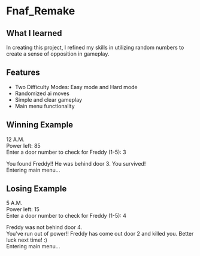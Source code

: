 # Fnaf_Remake


## What I learned 
In creating this project, I refined my skills in utilizing random numbers to create a sense of opposition in gameplay. 

## Features
- Two Difficulty Modes: Easy mode and Hard mode
- Randomized ai moves
- Simple and clear gameplay
- Main menu functionality


## Winning Example
12 A.M.<br>
Power left: 85<br>
Enter a door number to check for Freddy (1-5): 3<br>

You found Freddy!! He was behind door 3. You survived!<br>
Entering main menu...<br>


## Losing Example
5 A.M.<br>
Power left: 15<br>
Enter a door number to check for Freddy (1-5): 4<br>

Freddy was not behind door 4.<br>
You've run out of power!! Freddy has come out door 2 and killed you. Better luck next time! :)<br>
Entering main menu...<br>

